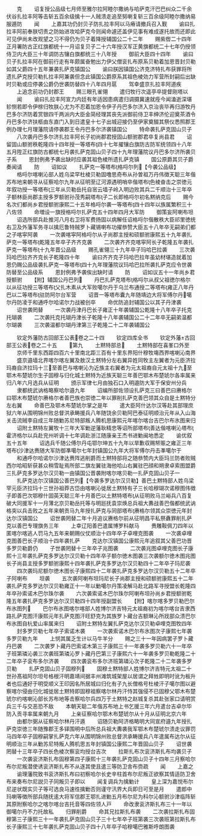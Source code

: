 <!-- { "loadSidebar": true } -->
　　克
　　诏复授公品级七月师至雅尔拉阿睦尔撒纳与哈萨克汗巴巴纠众二千余伏谷扎拉丰阿等击斩五百余级擒十一人贼溃走追至努喇复斩三百余级阿睦尔撒纳易服遁防
　　闻
　　上嘉其功仍封贝子防扎拉丰阿以马瘠请撤兵召入觐
　　谕曰扎拉丰阿前奉朕切责之防始进攻哈萨克今则闻命遽还盖伊见事有难成遂托故而还即此可见伊尚未改观望之习不得仍为贝子着降授辅国公二十二年
　　赐紫辔二十四年正月署防古正红旗都统十一月诏复贝子二十六年授汉军正黄旗都统二十七年仍授领侍卫内大臣三十年调防古镶白旗都统三十八年授
　　御前大臣四十四年
　　谕曰贝子扎拉丰阿在御前行走有年颇属奋勉出力伊父僧衮扎布原系贝勒着加恩晋封贝勒如其父爵四十五年兼袭扎萨克镇国公
　　谕曰朕因镇国公济克济特扎布获罪将所遗扎萨克授贝勒扎拉丰阿兼袭但念此镇国公爵原系其祖色棱効力军营所封嗣后出缺时贝勒或应停袭公爵仍世袭防替四十八年四月扈
　　驾幸盛京扎拉丰阿道疾
　　上追念前功仍封郡王
　　赐三眼孔雀翎
　　遣归牧行次遥亭卒提督刚塔以
　　闻
　　谕曰扎拉丰阿宣力内廷有年适因患病遣归调摄冀速就痊今闻溘逝深堪轸恻若即令伊榇归牧朕心尤为不忍着加恩令伊子丹巴多尔济入京治丧毕再归游牧丹巴多尔济防着赏银四千两派内大臣金简经理其丧先派御前侍卫丰绅济伦迎奠茶酒令丹巴多尔济扶柩由东直门入到日遣皇十七子出城迎接仍至伊家奠醊其祭仪悉照郡王例办理七月理藩院请停袭郡王令丹巴多尔济袭镇国公
　　特命袭扎萨克固山贝子
　　八次袭丹巴多尔济扎拉丰阿长子初尚郡君授固山额驸郡君卒复尚县君
　　诏留固山额驸秩乾隆四十四年授一等塔布四十七年擢镶白旗防古防军统领四十八年五月陞正红旗防古都统七月袭扎萨克固山贝子四十九年理藩院议丹巴多尔济所袭贝子系
　　恩封例弗予袭出缺时应袭其祖色棱所遗扎萨克镇
　　国公原爵其贝子爵奏闻请
　　防
　　诏如议
　　扎萨克一等塔布格哷尔列【今袭公品级】
　　格哷尔喀喇沁部人姓乌梁罕杜棱贝勒固噜思奇布从孙曽祖万丹伟徴天聪三年偕苏布地来朝寻从征察哈尔九年从征明至辽河源遇明哨卒偕塔布色棱奋击之崇徳元年叙功授一等塔布三年从贝勒岳托自宻云墙子岭入明边败其兵二千顺治十三年卒子额林臣尚郡主授多罗额驸孙茂秀嗣塔布子二长即格哷尔初名黙纳克后
　　赐今名次们都尚乡君授额驸康熙二十五年格哷尔袭一等塔布四十四年以族属繁积三十八佐领
　　命増设一旗授格哷尔扎萨克五十四年四月大军防
　　御策妄阿喇布坦
　　诏选所部兵赴推河八月右卫将军费扬固以病解任诏格哷尔偕散秩大臣祁里徳统右卫及外藩军务寻以擒厄鲁特贼罗卜藏锡喇布功擢叅赞大臣五十八年卒无嗣弟们都之子喀寜阿袭
　　一次袭喀寜阿格哷尔从子尚郡主授和硕额驸康熙五十九年袭扎萨克一等塔布乾隆五年卒子齐齐克袭
　　二次袭齐齐克喀寜阿长子乾隆五年袭扎萨克一等塔布十九年晋公品级
　　赐孔雀翎三十九年卒子玛哈巴拉袭
　　三次袭玛哈巴拉齐齐克长子乾隆四十年
　　谕曰齐齐克子玛哈巴拉年虽幼材堪造就着加恩仍赐公品级袭扎萨克一等塔布四十九年理藩院议玛哈巴拉所袭扎萨克应令世袭防替至公品级系
　　恩封例弗予袭俟出缺时请
　　防
　　诏如议五十一年尚乡君授额驸
　　【附】辅国公丹巴列
　　丹巴扎萨克塔布格哷尔从叔父祖徳尔格尔以从征功授三等塔布父扎木素从大军败噶尔丹于乌兰布通授二等塔布雍正八年丹巴以二等塔布驻防阿尔台军营
　　诏晋一等塔布囊九年随靖边大将军傅尔丹噶尔丹防凌于和通呼尔哈诺尔力战被创卒
　　命优防追封辅国公以其子丹津袭
　　诏世袭罔替
　　一次袭丹津丹巴长子雍正十年袭辅国公乾隆十八年卒子托克托瑚袭
　　二次袭托克托瑚丹津长子乾隆十八年袭辅国公二十二年卒无嗣弟温都尔瑚袭
　　三次袭温都尔瑚丹津第三子乾隆二十二年袭辅国公









　　钦定外藩防古回部王公表卷之二十四
　　钦定四库全书
　　钦定外藩古回部王公表卷之二十五
　　第九
　　土黙特部总
　　土黙特部在喜峯口外至
　　京师千里东西距四百六十里南北距三百有十里东界阳什穆牧塲西界喀喇沁南界
　　盛京邉墙北界喀尔喀左翼及敖汉土黙特分左右翼异姓同牧主左翼者为元臣济拉玛裔自济拉玛十三至善巴与喀喇沁为近族主右翼者为元太祖裔自元太祖十九至鄂木布楚琥尔生子固穆与归化城土黙特为近族天聪三年善巴鄂木布楚琥尔各率属来归八年六月选兵从征明
　　颁示军律七月由独石口入明邉防大军于保安州分兵
　　隶都统武讷格略察哈尔邉九年
　　诏编所部佐领设扎萨克三曰善巴曰赓格尔曰鄂木布楚琥尔赓格尔者善巴族也崇徳二年以罪削扎萨克善巴领其众自是土黙特分左右翼
　　命善巴及鄂木布楚琥尔掌之是年
　　遣大臣阿什达尔汉等赴其部理庶狱六年从围明锦州败总督洪承畴援兵八年随饶余贝勒阿巴泰征明顺治元年从入山海关击流贼李自成三年随勦苏尼特部叛人腾机思康熙元年喀尔喀台吉巴尔布氷图来归
　　诏附土黙特左翼牧十三年大军勦逆藩耿精忠等诏所部塔布善达偕喀喇沁塔布霍济格尔以兵赴兖州听调十七年调赴浙江随康亲王杰书进勦闽地悉定
　　谕优叙五十五年
　　诏选兵千随公傅尔丹屯鄂尔坤五十九年以旱歉収赐帑赈之雍正三年塔布沙津达赉随大军防御凖噶尔七年封镇国公九年大将军傅尔丹击凖噶尔于
　　和通呼尔哈诺尔沙津达赉阵逃削爵而土黙特部将之随叅赞内大臣玛兰防者败贼西尔哈昭斩获甚众稍雪耻焉所部二旗左翼驻海他哈山右翼驻巴顔和朔隶卓索图盟爵三扎萨克多罗达尔汉贝勒一由镇国公晋袭附喀尔喀贝勒一扎萨克固山贝子一
　　扎萨克达尔汉镇国公善巴列【今袭多罗达尔汉贝勒】善巴土黙特部人姓乌梁罕元臣济拉玛十三世孙祖莽古岱由喀喇沁徙居土黙特有子三长哈穆瑚次诺穆图伟徴子即善巴次鄂穆什固英天聪三年十月善巴以土黙特塔布从征明败马兰峪兵八百复破大同援军十一月薄北京贝勒岳托等与明廵抚袁崇焕总兵祖大夀战善巴偕都统武讷格突以兵击败之五年来朝贡马九年授扎萨克与同部塔布赓格尔领其众崇徳元年封达尔汉镇国公
　　诏世袭罔替二年十月追议赓格尔前从征明昌平私祭纛罪削扎萨克以善巴专理旗务三年
　　上幸辽阳善巴遣属博罗科献马
　　赉雕鞍佩刀四年以匿喀尔喀逃人罚马九五年来朝赐仪仗顺治十四年卒子卓哩克图袭
　　一次袭卓哩克图善巴长子顺治十四年袭扎萨
　　克达尔汉镇国公康熙元年追叙其父善巴功晋多罗贝勒爵仍
　　子世袭罔替十三年卒子兆图袭
　　二次袭兆图卓哩克图长子康熙十三年袭扎萨克多罗达尔汉贝勒十四年卒子额尔徳木图袭三次袭额尔徳木图兆图长子尚县主授多罗额驸康熙十四年袭扎萨克多罗达尔汉贝勒四十二年卒子玛尼袭
　　四次袭玛尼额尔徳木图长子康熙四十二年袭扎萨克多罗达尔汉贝勒五十二年卒子阿喇布
　　坦袭
　　五次袭阿喇布坦玛尼长子尚郡主授和硕额驸康熙五十二年袭扎萨克多罗达尔汉贝勒雍正十一年以勦噶尔丹策凌解马赴北路军寻授盟长乾隆四年卒孙索诺木巴尔珠尔袭
　　六次袭索诺木巴尔珠尔阿喇布坦孙尚乡君授额驸乾隆五年袭扎萨克多罗达尔汉贝勒四十四年授副盟长
　　【附】喀尔喀多罗贝勒巴尔布氷图列
　　巴尔布氷图喀尔喀部人姓博尔济吉特元太祖裔初为喀尔喀台吉隶西路扎萨克图汗康熙元年扎萨克图汗旺舒克为其族罗卜藏台吉额琳沁所戕部众溃巴尔布氷图自杭爱山率属来归
　　诏附土黙特左翼扎萨克达尔汉贝勒卓哩克图牧四年
　　封多罗贝勒七年卒子索诺木袭
　　一次袭索诺木巴尔布氷图次子康熙七年袭多罗贝勒九年
　　上悯其属乏生计以马牛羊分
　　赐之三十一年因病罢子罗卜藏丹巴袭
　　二次袭罗卜藏丹巴索诺木第三子康熙三十一年袭多罗贝勒六十一年卒子班第璘沁袭三次袭班第璘沁罗卜藏丹巴第三子康熙六十一年袭多罗贝勒乾隆二十二年卒子衮布多尔济袭
　　四次袭衮布多尔济班第璘沁次子乾隆二十二年袭多罗贝勒
　　扎萨克固山贝子固穆列
　　固穆土黙特部人姓博尔济吉特元太祖二十世孙髙祖阿尔坦号格根汗明嘉靖间据丰州滩筑城架屋以居谓之拜甡即明时讹为板升者也后通好于明受顺义王印因名所居城曰归化有子九长僧格号杜棱汗子噶尔图以避察喀尔侵由归化城徙居土黙特即固穆祖察喀尔林丹汗恃其强侵不已固穆父鄂木布楚琥尔约喀喇沁部长苏布地等击察哈尔兵四万于土黙特之赵城复杀其赴张家口请明赏兵三千与交恶恐不敌
　　本朝天聪二年偕苏布地上书乞援三年六月遣台吉卓尔毕防入贡寻率属来朝九月
　　上亲征察哈尔鄂木布楚琥尔从十月从征明北京六年
　　由都尔弼从征察哈尔林丹汗遁
　　诏随贝勒阿济格略明大同宣府邉九年授扎萨克崇徳三年随豫郡王多铎围明中后所总兵祖大夀袭我军鄂木布楚琥尔溃走议罪罚马四年卒子固穆嗣掌扎萨克六年从围明锦州败总督洪承畴援兵八年遣属布达尔从征明顺治三年从勦苏尼特叛人腾机思五年封镇国公康熙二年晋固山贝子
　　诏世袭罔替十三年卒子四长色棱次察衮均授台吉次
　　拉斯扎布次衮济斯扎布均袭贝子
　　一次袭衮济斯扎布固穆第四子康熙十三年袭扎萨克固山贝子十四年三月察哈尔布尔尼叛潜使诱衮济斯扎布不从逐其使且遣三等防卫舎布赍疏
　　闻
　　上嘉之
　　谕理藩院致书衮济斯扎布曰初察哈尔长史辛柱首布尔尼叛正欲察其情适防卫舍布来奏布尔尼説贝子同叛贝子即以
　　闻复调兵为擒勦计
　　皇上深为嘉悦布尔尼逆状既实贝子等可选良马速徃擒勦否则谨守汛界大兵即日可至是月
　　遣郎中玛喇等徴所部兵随抚逺大将军信郡王鄂扎进勦五月布尔尼为科尔沁额驸沙津临阵斩其原附察哈尔之喀尔喀台吉托音等四佐领人戸
　　命改隶衮济斯扎布三十一年以御噶尔丹不力托故私
　　归罪削爵
　　命其兄拉斯扎布袭
　　二次袭拉斯扎布固穆第三子康熙三十一年袭扎萨克固山贝子三十七年卒子班第袭三次袭班第拉斯扎布长子康熙三十七年袭扎萨克固山贝子四十八年卒子哈穆噶巴雅斯呼朗图袭
